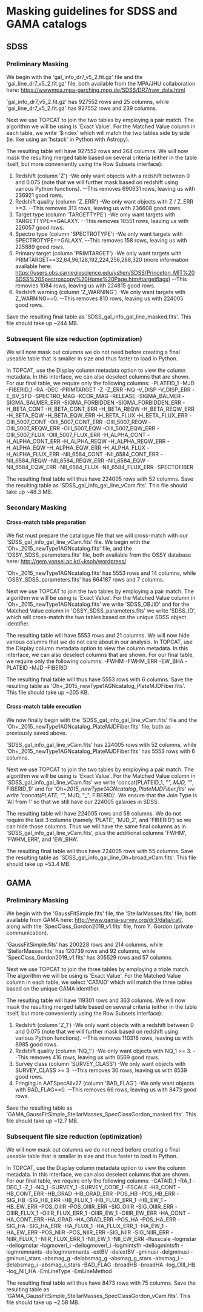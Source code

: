 
# Masking guidelines for SDSS and GAMA catalogs #

## SDSS ##

### Preliminary Masking ###

We begin with the 'gal_info_dr7_v5_2.fit.gz' file and the 'gal_line_dr7_v5_2.fit.gz' file, both available from the MPA/JHU collaboration here: https://wwwmpa.mpa-garching.mpg.de/SDSS/DR7/raw_data.html

'gal_info_dr7_v5_2.fit.gz' has 927552 rows and 25 columns, while 'gal_line_dr7_v5_2.fit.gz' has 927552 rows and 239 columns.

Next we use TOPCAT to join the two tables by employing a pair match. The algorithm we will be using is 'Exact Value'. For the Matched Value column in each table, we write '$index' which will match the two tables side by side (ie. like using an 'hstack' in Python with Astropy).

The resulting table will have 927552 rows and 264 columns. We will now mask the resulting merged table based on several criteria (either in the table itself, but more conveniently using the Row Subsets interface):
1) Redshift (column 'Z')
   -We only want objects with a redshift between 0 and 0.075 (note that we will further mask based on redshift using various Python functions).
   --This removes 690631 rows, leaving us with 236921 good rows.
2) Redshift quality (column 'Z_ERR')
   -We only want objects with Z / Z_ERR >=3.
   --This removes 313 rows, leaving us with 236608 good rows.
3) Target type (column 'TARGETTYPE')
   -We only want targets with TARGETTYPE==GALAXY.
   --This removes 10551 rows, leaving us with 226057 good rows.
4) Spectro type (column 'SPECTROTYPE')
   -We only want targets with SPECTROTYPE==GALAXY.
   --This removes 158 rows, leaving us with 225889 good rows.
5) Primary target (column 'PRIMTARGET')
   -We only want targets with PRIMTARGET==32,64,96,128,192,224,256,288,320 (more information available here: https://users.obs.carnegiescience.edu/yshen/SDSS/Princeton_MIT%20SDSS%20Spectroscopy%20Home%20Page.htm#targetflags)
   --This removies 1084 rows, leaving us with 224815 good rows.
6) Redshift warning (column 'Z_WARNING')
   -We only want targets with Z_WARNING==0.
   --This removes 810 rows, leaving us with 224005 good rows.

Save the resulting final table as 'SDSS_gal_info_gal_line_masked.fits'. This file should take up ~244 MB.

### Subsequent file size reduction (optimization) ###

We will now mask out columns we do not need before creating a final useable table that is smaller in size and thus faster to load in Python.

In TOPCAT, use the Display column metadata option to view the column metadata. In this interface, we can also deselect columns that are shown. For our final table, we require only the following columns:
-PLATEID_1
-MJD
-FIBERID_1
-RA
-DEC
-PRIMTARGET
-Z
-Z_ERR
-NQ
-V_DISP
-V_DISP_ERR
-E_BV_SFD
-SPECTRO_MAG
-KCOR_MAG
-RELEASE
-SIGMA_BALMER
-SIGMA_BALMER_ERR
-SIGMA_FORBIDDEN
-SIGMA_FORBIDDEN_ERR
-H_BETA_CONT
-H_BETA_CONT_ERR
-H_BETA_REQW
-H_BETA_REQW_ERR
-H_BETA_EQW
-H_BETA_EQW_ERR
-H_BETA_FLUX
-H_BETA_FLUX_ERR
-OIII_5007_CONT
-OIII_5007_CONT_ERR
-OIII_5007_REQW
-OIII_5007_REQW_ERR
-OIII_5007_EQW
-OIII_5007_EQW_ERR
-OIII_5007_FLUX
-OIII_5007_FLUX_ERR
-H_ALPHA_CONT
-H_ALPHA_CONT_ERR
-H_ALPHA_REQW
-H_ALPHA_REQW_ERR
-H_ALPHA_EQW
-H_ALPHA_EQW_ERR
-H_ALPHA_FLUX
-H_ALPHA_FLUX_ERR
-NII_6584_CONT
-NII_6584_CONT_ERR
-NII_6584_REQW
-NII_6584_REQW_ERR
-NII_6584_EQW
-NII_6584_EQW_ERR
-NII_6584_FLUX
-NII_6584_FLUX_ERR
-SPECTOFIBER

The resulting final table will thus have 224005 rows with 52 columns. Save the resulting table as 'SDSS_gal_info_gal_line_vCam.fits'. This file should take up ~48.3 MB.

### Secondary Masking ###

#### Cross-match table preparation ####

We fist must prepare the catalogue file that we will cross-match with our 'SDSS_gal_info_gal_line_vCam.fits' file. We begin with the 'Oh+_2015_newType1AGNcatalog.fits' file, and the 'OSSY_SDSS_parameters.fits' file, both available from the OSSY database here: http://gem.yonsei.ac.kr/~ksoh/wordpress/

'Oh+_2015_newType1AGNcatalog.fits' has 5553 rows and 14 columns, while 'OSSY_SDSS_parameters.fits' has 664187 rows and 7 columns.

Next we use TOPCAT to join the two tables by employing a pair match. The algorithm we will be using is 'Exact Value'. For the Matched Value column in 'Oh+_2015_newType1AGNcatalog.fits' we write 'SDSS_OBJID' and for the Matched Value column in 'OSSY_SDSS_parameters.fits' we write 'SDSS_ID', which will cross-match the two tables based on the unique SDSS object identifier.

The resulting table will have 5553 rows and 21 columns. We will now hide various columns that we do not care about in our analysis. In TOPCAT, use the Display column metadata option to view the column metadata. In this interface, we can also deselect columns that are shown. For our final table, we require only the following columns:
-FWHM
-FWHM_ERR
-EW_BHA
-PLATEID
-MJD
-FIBERID

The resulting final table will thus have 5553 rows with 6 columns. Save the resulting table as 'Oh+_2015_newType1AGNcatalog_PlateMJDFiber.fits'. This file should take up ~205 KB.

#### Cross-match table execution ####

We now finally begin with the 'SDSS_gal_info_gal_line_vCam.fits' file and the 'Oh+_2015_newType1AGNcatalog_PlateMJDFiber.fits' file, both as previously saved above.

'SDSS_gal_info_gal_line_vCam.fits' has 224005 rows with 52 columns, while 'Oh+_2015_newType1AGNcatalog_PlateMJDFiber.fits' has 5553 rows with 6 columns.

Next we use TOPCAT to join the two tables by employing a pair match. The algorithm we will be using is 'Exact Value'. For the Matched Value column in 'SDSS_gal_info_gal_line_vCam.fits' we write 'concat(PLATEID_1, "_", MJD, "_", FIBERID_1)' and for 'Oh+_2015_newType1AGNcatalog_PlateMJDFiber.fits' we write 'concat(PLATE, "_", MJD, "_", FIBERID)'. We ensure that the Join Type is 'All from 1' so that we still have our 224005 galaxies in SDSS.

The resulting table will have 224005 rows and 58 columns. We do not require the last 3 columns (namely 'PLATE', 'MJD_2', and 'FIBERID') so we can hide those columns. Thus we will have the same final columns as in 'SDSS_gal_info_gal_line_vCam.fits', plus the additional columns 'FWHM', 'FWHM_ERR', and 'EW_BHA'.

The resulting final table will thus have 224005 rows with 55 columns. Save the resulting table as 'SDSS_gal_info_gal_line_Oh+broad_vCam.fits'. This file should take up ~53.4 MB.

## GAMA ##

### Preliminary Masking ###

We begin with the 'GaussFitSimple.fits' file, the 'StellarMasses.fits' file, both available from GAMA here: http://www.gama-survey.org/dr3/data/cat/, along with the 'SpecClass_Gordon2019_v1.fits' file, from Y. Gordon (private communication).

'GaussFitSimple.fits' has 200228 rows and 214 columns, while 'StellarMasses.fits' has 120739 rows and 92 columns, while 'SpecClass_Gordon2019_v1.fits' has 305529 rows and 57 columns.

Next we use TOPCAT to join the three tables by employing a triple match. The algorithm we will be using is 'Exact Value'. For the Matched Value column in each table, we select 'CATAID' which will match the three tables based on the unique GAMA identifier.

The resulting table will have 119301 rows and 363 columns. We will now mask the resulting merged table based on several criteria (either in the table itself, but more conveniently using the Row Subsets interface):
1) Redshift (column 'Z_1')
   -We only want objects with a redshift between 0 and 0.075 (note that we will further mask based on redshift using various Python functions).
   --This removes 110316 rows, leaving us with 8985 good rows.
2) Redshift quality (column 'NQ_1')
   -We only want objects with NQ_1 >= 3.
   --This removes 416 rows, leaving us with 8569 good rows.
3) Survey class (column 'SURVEY_CLASS')
   -We only want objects with SURVEY_CLASS >= 3.
   --This removes 30 rows, leaving us with 8539 good rows.
4) Fringing in AATSpecAllv27 (column 'BAD_FLAG')
   -We only want objects with BAD_FLAG==0.
   --This removes 66 rows, leaving us with 8473 good rows.

Save the resulting table as 'GAMA_GaussFitSimple_StellarMasses_SpecClassGordon_masked.fits'. This file should take up ~12.7 MB.

### Subsequent file size reduction (optimization) ###

We will now mask out columns we do not need before creating a final useable table that is smaller in size and thus faster to load in Python.

In TOPCAT, use the Display column metadata option to view the column metadata. In this interface, we can also deselect columns that are shown. For our final table, we require only the following columns:
-CATAID_1
-RA_1
-DEC_1
-Z_1
-NQ_1
-SURVEY_1
-SURVEY_CODE_1
-FSCALE
-HB_CONT
-HB_CONT_ERR
-HB_GRAD
-HB_GRAD_ERR
-POS_HB
-POS_HB_ERR
-SIG_HB
-SIG_HB_ERR
-HB_FLUX_1
-HB_FLUX_ERR_1
-HB_EW_1
-HB_EW_ERR
-POS_OIIIR
-POS_OIIIR_ERR
-SIG_OIIIR
-SIG_OIIIR_ERR
-OIIIR_FLUX_1
-OIIIR_FLUX_ERR_1
-OIIIR_EW_1
-OIIIR_EW_ERR
-HA_CONT
-HA_CONT_ERR
-HA_GRAD
-HA_GRAD_ERR
-POS_HA
-POS_HA_ERR
-SIG_HA
-SIG_HA_ERR
-HA_FLUX_1
-HA_FLUX_ERR_1
-HA_EW_1
-HA_EW_ERR
-POS_NIIR
-POS_NIIR_ERR
-SIG_NIIR
-SIG_NIIR_ERR
-NIIR_FLUX_1
-NIIR_FLUX_ERR_1
-NII_EW_1
-NII_EW_ERR
-fluxscale
-logmstar
-dellogmstar
-logmoverl_i
-dellogmoverl_i
-logmintsfh
-dellogmintsfh
-logmremnants
-dellogmremnants
-extBV
-delextBV
-gminusi
-delgminusi
-gminusi_stars
-absmag_g
-delabsmag_g
-absmag_g_stars
-absmag_i
-delabsmag_i
-absmag_i_stars
-BAD_FLAG
-broadHB
-broadHA
-log_OIII_HB
-log_NII_HA
-EmLineType
-EmLineMethod

The resulting final table will thus have 8473 rows with 75 columns. Save the resulting table as 'GAMA_GaussFitSimple_StellarMasses_SpecClassGordon_vCam.fits'. This file should take up ~2.58 MB.

